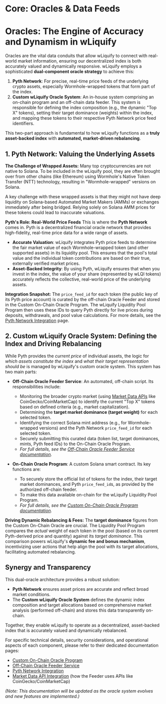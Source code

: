 # Core: Oracles & Data Feeds

# Oracles: The Engine of Accuracy and Dynamism in wLiquify

Oracles are the vital data conduits that allow wLiquify to connect with real-world market information, ensuring our decentralized index is both accurately valued and dynamically responsive. wLiquify employs a sophisticated **dual-component oracle strategy** to achieve this:

1.  **Pyth Network**: For precise, real-time price feeds of the underlying crypto assets, especially Wormhole-wrapped tokens that form part of the index.
2.  **Custom wLiquify Oracle System**: An in-house system comprising an on-chain program and an off-chain data feeder. This system is responsible for defining the index composition (e.g., the dynamic "Top X" tokens), setting their target dominance (weights) within the index, and mapping these tokens to their respective Pyth Network price feed identifiers.

This two-part approach is fundamental to how wLiquify functions as a **truly asset-backed index** with **automated, market-driven rebalancing**.

## 1. Pyth Network: Valuing the Underlying Assets

**The Challenge of Wrapped Assets:**
Many top cryptocurrencies are not native to Solana. To be included in the wLiquify pool, they are often brought over from other chains (like Ethereum) using Wormhole's Native Token Transfer (NTT) technology, resulting in "Wormhole-wrapped" versions on Solana.

A key challenge with these wrapped assets is that they might not have deep liquidity on Solana-based Automated Market Makers (AMMs) or exchanges immediately after being bridged. Relying solely on Solana AMM prices for these tokens could lead to inaccurate valuations.

**Pyth's Role: Real-World Price Feeds**
This is where the **Pyth Network** comes in. Pyth is a decentralized financial oracle network that provides high-fidelity, real-time price data for a wide range of assets.

*   **Accurate Valuation**: wLiquify integrates Pyth price feeds to determine the fair market value of each Wormhole-wrapped token (and other supported assets) in its liquidity pool. This ensures that the pool's total value and the individual token contributions are based on their true, externally verified market prices.
*   **Asset-Backed Integrity**: By using Pyth, wLiquify ensures that when you invest in the index, the value of your share (represented by wLQI tokens) accurately reflects the collective, real-world price of the underlying assets.

**Integration Snapshot:**
The `price_feed_id` for each token (the public key of its Pyth price account) is curated by the off-chain Oracle Feeder and stored in the Custom On-Chain Oracle Program. The wLiquify Liquidity Pool Program then uses these IDs to query Pyth directly for live prices during deposits, withdrawals, and pool value calculations. For more details, see the [Pyth Network Integration](./integrations/pyth-network.md) page.

## 2. Custom wLiquify Oracle System: Defining the Index and Driving Rebalancing

While Pyth provides the *current price* of individual assets, the logic for *which assets constitute the index* and *what their target representation should be* is managed by wLiquify's custom oracle system. This system has two main parts:

*   **Off-Chain Oracle Feeder Service**: An automated, off-chain script. Its responsibilities include:
    *   Monitoring the broader crypto market (using [Market Data APIs](./integrations/market-data-apis.md) like CoinGecko/CoinMarketCap) to identify the current "Top X" tokens based on defined criteria (e.g., market capitalization).
    *   Determining the **target market dominance (target weight)** for each selected token.
    *   Identifying the correct Solana mint address (e.g., for Wormhole-wrapped versions) and the Pyth Network `price_feed_id` for each selected token.
    *   Securely submitting this curated data (token list, target dominances, mints, Pyth feed IDs) to the On-Chain Oracle Program.
    *   *For full details, see the [Off-Chain Oracle Feeder Service documentation](./off-chain-services/oracle-feeder.md).*

*   **On-Chain Oracle Program**: A custom Solana smart contract. Its key functions are:
    *   To securely store the official list of tokens for the index, their target market dominances, and Pyth `price_feed_id`s, as provided by the authorized off-chain feeder.
    *   To make this data available on-chain for the wLiquify Liquidity Pool Program.
    *   *For full details, see the [Custom On-Chain Oracle Program documentation](./on-chain-programs/oracle-program.md).*

**Driving Dynamic Rebalancing & Fees:**
The **target dominance** figures from the Custom On-Chain Oracle are crucial. The Liquidity Pool Program compares the *actual* weight of each token in the pool (based on its current Pyth-derived price and quantity) against its *target dominance*. This comparison powers wLiquify's **dynamic fee and bonus mechanism**, incentivizing user actions that help align the pool with its target allocations, facilitating automated rebalancing.

## Synergy and Transparency

This dual-oracle architecture provides a robust solution:
*   **Pyth Network** ensures asset prices are accurate and reflect broad market conditions.
*   The **Custom wLiquify Oracle System** defines the dynamic index composition and target allocations based on comprehensive market analysis (performed off-chain) and stores this data transparently on-chain.

Together, they enable wLiquify to operate as a decentralized, asset-backed index that is accurately valued and dynamically rebalanced.

For specific technical details, security considerations, and operational aspects of each component, please refer to their dedicated documentation pages:
-   [Custom On-Chain Oracle Program](./on-chain-programs/oracle-program.md)
-   [Off-Chain Oracle Feeder Service](./off-chain-services/oracle-feeder.md)
-   [Pyth Network Integration](./integrations/pyth-network.md)
-   [Market Data API Integration](./integrations/market-data-apis.md) (how the Feeder uses APIs like CoinGecko/CoinMarketCap)

*(Note: This documentation will be updated as the oracle system evolves and new features are implemented.)* 